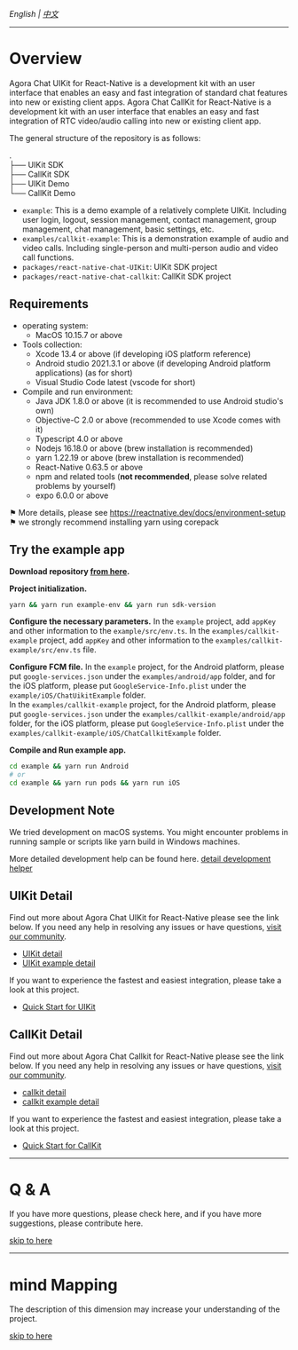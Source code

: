 _English | [中文](./README.zh.md)_

---

# Overview

Agora Chat UIKit for React-Native is a development kit with an user interface that enables an easy and fast integration of standard chat features into new or existing client apps. Agora Chat CallKit for React-Native is a development kit with an user interface that enables an easy and fast integration of RTC video/audio calling into new or existing client app.

The general structure of the repository is as follows:

.  
├── UIKit SDK  
├── CallKit SDK  
├── UIKit Demo  
└── CallKit Demo

- `example`: This is a demo example of a relatively complete UIKit. Including user login, logout, session management, contact management, group management, chat management, basic settings, etc.
- `examples/callkit-example`: This is a demonstration example of audio and video calls. Including single-person and multi-person audio and video call functions.
- `packages/react-native-chat-UIKit`: UIKit SDK project
- `packages/react-native-chat-callkit`: CallKit SDK project

## Requirements

- operating system:
  - MacOS 10.15.7 or above
- Tools collection:
  - Xcode 13.4 or above (if developing iOS platform reference)
  - Android studio 2021.3.1 or above (if developing Android platform applications) (as for short)
  - Visual Studio Code latest (vscode for short)
- Compile and run environment:
  - Java JDK 1.8.0 or above (it is recommended to use Android studio's own)
  - Objective-C 2.0 or above (recommended to use Xcode comes with it)
  - Typescript 4.0 or above
  - Nodejs 16.18.0 or above (brew installation is recommended)
  - yarn 1.22.19 or above (brew installation is recommended)
  - React-Native 0.63.5 or above
  - npm and related tools (**not recommended**, please solve related problems by yourself)
  - expo 6.0.0 or above

⚑ More details, please see https://reactnative.dev/docs/environment-setup
⚑ we strongly recommend installing yarn using corepack

## Try the example app

**Download repository [from here](https://github.com/AgoraIO-Usecase/AgoraChat-rn).**

**Project initialization.**

```sh
yarn && yarn run example-env && yarn run sdk-version
```

**Configure the necessary parameters.**
In the `example` project, add `appKey` and other information to the `example/src/env.ts`. In the `examples/callkit-example` project, add `appKey` and other information to the `examples/callkit-example/src/env.ts` file.

**Configure FCM file.**
In the `example` project, for the Android platform, please put `google-services.json` under the `examples/android/app` folder, and for the iOS platform, please put `GoogleService-Info.plist` under the `example/iOS/ChatUikitExample` folder.  
In the `examples/callkit-example` project, for the Android platform, please put `google-services.json` under the `examples/callkit-example/android/app` folder, for the iOS platform, please put `GoogleService-Info.plist` under the `examples/callkit-example/iOS/ChatCallkitExample` folder.

**Compile and Run example app.**

```sh
cd example && yarn run Android
# or
cd example && yarn run pods && yarn run iOS
```

## Development Note

We tried development on macOS systems. You might encounter problems in running sample or scripts like yarn build in Windows machines.

More detailed development help can be found here.
[detail development helper](./docs/dev.md)

## UIKit Detail

Find out more about Agora Chat UIKit for React-Native please see the link below. If you need any help in resolving any issues or have questions, [visit our community](https://github.com/AgoraIO-Usecase/AgoraChat-rn).

- [UIKit detail](./packages/react-native-chat-uikit/README.md)
- [UIKit example detail](./example/README.md)

If you want to experience the fastest and easiest integration, please take a look at this project.

- [Quick Start for UIKit](https://github.com/AgoraIO-Usecase/AgoraChat-UIKit-rn)

## CallKit Detail

Find out more about Agora Chat Callkit for React-Native please see the link below. If you need any help in resolving any issues or have questions, [visit our community](https://github.com/AgoraIO-Usecase/AgoraChat-rn).

- [callkit detail](./packages/react-native-chat-callkit/README.md)
- [callkit example detail](./examples/callkit-example/README.md)

If you want to experience the fastest and easiest integration, please take a look at this project.

- [Quick Start for CallKit](https://github.com/AgoraIO-Usecase/AgoraChat-Callkit-rn)

---

# Q & A

If you have more questions, please check here, and if you have more suggestions, please contribute here.

[skip to here](./QA.md)

---

# mind Mapping

The description of this dimension may increase your understanding of the project.

[skip to here](./swdt.md)

